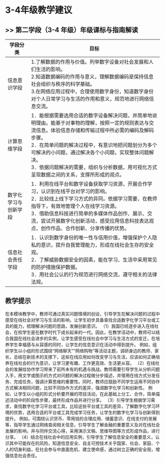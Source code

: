 # 3-4年级教学建议

## >> 第二学段（3-4 年级）年级课标与指南解读

| 学段分类	| 目标 |
|---|---|
| 信息意识学段 | 1.了解数据的作用与价值。列举数字设备对社会发展和人们生活的影响。<br/> 2.知道数据编码的作用与意义，理解数据编码是保持信息社会组织与秩序的科学基础。<br/> 3.在网络应用过程中，合理使用数字身份，知道数字身份对个人日常学习与生活的作用和意义，规范地进行网络信息交流。|
| 计算思维学段  |1．能根据需要选用合适的数字设备解决问题，并简单地说明理由。能基于对事物的理解，按照一定的规则表达与交流信息。体验信息存储和传输过程中所必需的编码及解码步骤。<br/>2．在简单问题的解决过程中，有意识地把问题划分为多个可解决的小问题，通过解决各个小问题，实现整体问题解决。<br/>3．依据问题解决的需要，组织与分析数据，用可视化方式呈现数据之间的关系，支撑所形成的观点。|
| 数字化学习与创新学段  |1．利用在线平台和数字设备获取学习资源，开展合作学习，认识到在线平台对学习的影响。<br/>2．比较线上线下学习方式的异同。依据学习需要，在教师指导下，有效地管理个人在线学习资源。<br/>3．借助信息科技进行简单的多媒体作品创作、展示、交流，尝试开展数字化创新活动，感受应用信息科技表达观点、创作作品、合作创新、分享传播的优势。|
| 信息社会责任学段  | 1．认识到数字身份的唯一性与信用价值，增强保护个人隐私的意识，提升自我管理能力，形成在线社会生存的安全观。<br/>2．了解威胁数据安全的因素，能在学习、生活中采用常见的防护措施保护数据。<br/>3．用社会公认的行为规范进行网络交流，遵守相关的法律法规。|
 

## 教学提示
在本模块教学中，教师可通过真实问题情境的创设，引导学生在解决问题的过程中感受在线社会对学习与生活的影响，让学生初步具备查找合适数字化学习平台或工具的能力，梳理解决问题的思路，发展创新意识。
（1）我国已经逐步进入在线社会，在校学生是在数字时代下成长起来的一代。因此，在教学活动中，教师可以结合我国在线社会进步的实例，让学生感受在线社会中学习与生活方式的变迁，在培养学生幸福感与从容感的同时，让学生的信息意识在活动中得到提升。
例如，组织学生以小组的形式围绕“网络聊天”“网络购物”等活动主题，调研身边的教师、家长，总结在新技术的支撑下，这些在线应用如何改变学习与生活，应该如何正确培养在线社会的行为意识，让学习更有趣、工作更高效、生活更从容。
（2）在线社会的发展给协作学习带来了前所未有的机遇与挑战。教师需要引导学生从分析问题入手，用文字或图示的方式对问题的解决过程做分步描述，并借用在线方式分发任务、完成任务，强调计算思维的重要性。同时，教师应鼓励不同学生运用不同协作方式解决相同问题，比较不同协作方式的差异，强调数字化学习和创新性。
例如，让学生以小组的形式分析要开展的项目活动，在此基础上分工、合作，简单描述活动中的阶段性步骤，最终形成作品并进行分享。
（3）引导学生根据学习需求，查找数字化学习平台或工具，比较这些平台或工具的差异，了解数字化学习环境的优势，选用合适的平台或工具完成学习任务，让学生的数字化学习与创新得到提升。
例如，可围绕认识货币、零用钱的合理应用、储蓄意识、在线支付的发展等，指导学生通过网络查阅相关信息，引导学生了解金融的重要意义及对在线社会发展的影响，并与同伴交流心得，采用演示文稿、思维导图等方式形成作品，进行分享。
（4）结合在线社会中的应用实例，引导学生了解信息安全的重要意义，认识其中可能存在的风险，知道信息安全、自主可控技术关乎国家、社会、家庭、个人的切身利益，在社会参与中直面危机、建立使命感，通过树立正确的安全观，增强信息社会责任。